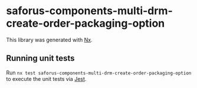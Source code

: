 # saforus-components-multi-drm-create-order-packaging-option

This library was generated with [Nx](https://nx.dev).

## Running unit tests

Run `nx test saforus-components-multi-drm-create-order-packaging-option` to execute the unit tests via [Jest](https://jestjs.io).
